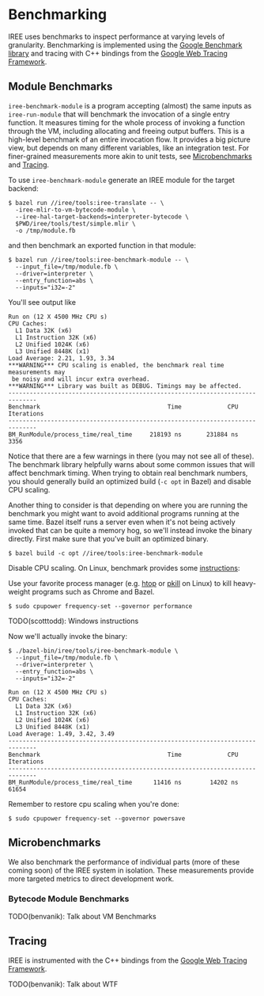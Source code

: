 # Benchmarking

IREE uses benchmarks to inspect performance at varying levels of granularity.
Benchmarking is implemented using the
[Google Benchmark library](https://github.com/google/benchmark) and tracing with
C++ bindings from the
[Google Web Tracing Framework](https://github.com/google/tracing-framework).

## Module Benchmarks

`iree-benchmark-module` is a program accepting (almost) the same inputs as
`iree-run-module` that will benchmark the invocation of a single entry function.
It measures timing for the whole process of invoking a function through the VM,
including allocating and freeing output buffers. This is a high-level benchmark
of an entire invocation flow. It provides a big picture view, but depends on
many different variables, like an integration test. For finer-grained
measurements more akin to unit tests, see [Microbenchmarks](#microbenchmarks)
and [Tracing](#tracing).

To use `iree-benchmark-module` generate an IREE module for the target backend:

```shell
$ bazel run //iree/tools:iree-translate -- \
  -iree-mlir-to-vm-bytecode-module \
  --iree-hal-target-backends=interpreter-bytecode \
  $PWD/iree/tools/test/simple.mlir \
  -o /tmp/module.fb
```

and then benchmark an exported function in that module:

```shell
$ bazel run //iree/tools:iree-benchmark-module -- \
  --input_file=/tmp/module.fb \
  --driver=interpreter \
  --entry_function=abs \
  --inputs="i32=-2"
```

You'll see output like

```shell
Run on (12 X 4500 MHz CPU s)
CPU Caches:
  L1 Data 32K (x6)
  L1 Instruction 32K (x6)
  L2 Unified 1024K (x6)
  L3 Unified 8448K (x1)
Load Average: 2.21, 1.93, 3.34
***WARNING*** CPU scaling is enabled, the benchmark real time measurements may
 be noisy and will incur extra overhead.
***WARNING*** Library was built as DEBUG. Timings may be affected.
------------------------------------------------------------------------------
Benchmark                                    Time             CPU   Iterations
------------------------------------------------------------------------------
BM_RunModule/process_time/real_time     218193 ns       231884 ns         3356
```

Notice that there are a few warnings in there (you may not see all of these).
The benchmark library helpfully warns about some common issues that will affect
benchmark timing. When trying to obtain real benchmark numbers, you should
generally build an optimized build (`-c opt` in Bazel) and disable CPU scaling.

Another thing to consider is that depending on where you are running the
benchmark you might want to avoid additional programs running at the same time.
Bazel itself runs a server even when it's not being actively invoked that can be
quite a memory hog, so we'll instead invoke the binary directly. First make sure
that you've built an optimized binary.

```shell
$ bazel build -c opt //iree/tools:iree-benchmark-module
```

Disable CPU scaling. On Linux, benchmark provides some
[instructions](https://github.com/google/benchmark#disabling-cpu-frequency-scaling):

Use your favorite process manager (e.g. [htop](https://hisham.hm/htop/) or
[pkill](https://en.wikipedia.org/wiki/Pkill) on Linux) to kill heavy-weight
programs such as Chrome and Bazel.

```shell
$ sudo cpupower frequency-set --governor performance
```

TODO(scotttodd): Windows instructions

Now we'll actually invoke the binary:

```shell
$ ./bazel-bin/iree/tools/iree-benchmark-module \
  --input_file=/tmp/module.fb \
  --driver=interpreter \
  --entry_function=abs \
  --inputs="i32=-2"
```

```shell
Run on (12 X 4500 MHz CPU s)
CPU Caches:
  L1 Data 32K (x6)
  L1 Instruction 32K (x6)
  L2 Unified 1024K (x6)
  L3 Unified 8448K (x1)
Load Average: 1.49, 3.42, 3.49
------------------------------------------------------------------------------
Benchmark                                    Time             CPU   Iterations
------------------------------------------------------------------------------
BM_RunModule/process_time/real_time      11416 ns        14202 ns        61654
```

Remember to restore cpu scaling when you're done:

```shell
$ sudo cpupower frequency-set --governor powersave
```

## Microbenchmarks

We also benchmark the performance of individual parts (more of these coming
soon) of the IREE system in isolation. These measurements provide more targeted
metrics to direct development work.

### Bytecode Module Benchmarks

TODO(benvanik): Talk about VM Benchmarks

## Tracing

IREE is instrumented with the C++ bindings from the
[Google Web Tracing Framework](https://github.com/google/tracing-framework).

TODO(benvanik): Talk about WTF
